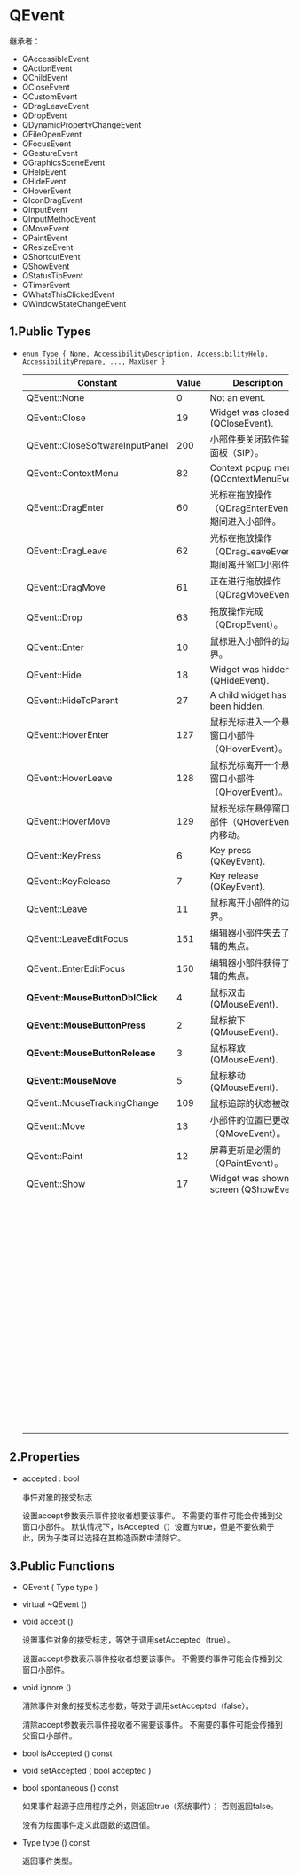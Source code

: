 # QEvent

继承者：

- QAccessibleEvent
- QActionEvent
- QChildEvent
- QCloseEvent
- QCustomEvent
- QDragLeaveEvent
- QDropEvent
- QDynamicPropertyChangeEvent
-  QFileOpenEvent
-  QFocusEvent
- QGestureEvent
- QGraphicsSceneEvent
- QHelpEvent
- QHideEvent
- QHoverEvent
- QIconDragEvent 
- QInputEvent
- QInputMethodEvent
- QMoveEvent
- QPaintEvent
- QResizeEvent
- QShortcutEvent
- QShowEvent 
- QStatusTipEvent
- QTimerEvent
- QWhatsThisClickedEvent
- QWindowStateChangeEvent

## 1.Public Types

- `enum	Type { None, AccessibilityDescription, AccessibilityHelp, AccessibilityPrepare, ..., MaxUser }`

  | Constant                        | Value | Description                                           |
  | ------------------------------- | ----- | ----------------------------------------------------- |
  | QEvent::None                    | 0     | Not an event.                                         |
  | QEvent::Close                   | 19    | Widget was closed (QCloseEvent).                      |
  | QEvent::CloseSoftwareInputPanel | 200   | 小部件要关闭软件输入面板（SIP）。                     |
  | QEvent::ContextMenu             | 82    | Context popup menu (QContextMenuEvent).               |
  | QEvent::DragEnter               | 60    | 光标在拖放操作（QDragEnterEvent）期间进入小部件。     |
  | QEvent::DragLeave               | 62    | 光标在拖放操作（QDragLeaveEvent）期间离开窗口小部件。 |
  | QEvent::DragMove                | 61    | 正在进行拖放操作（QDragMoveEvent）。                  |
  | QEvent::Drop                    | 63    | 拖放操作完成（QDropEvent）。                          |
  | QEvent::Enter                   | 10    | 鼠标进入小部件的边界。                                |
  | QEvent::Hide                    | 18    | Widget was hidden (QHideEvent).                       |
  | QEvent::HideToParent            | 27    | A child widget has been hidden.                       |
  | QEvent::HoverEnter              | 127   | 鼠标光标进入一个悬停窗口小部件（QHoverEvent）。       |
  | QEvent::HoverLeave              | 128   | 鼠标光标离开一个悬停窗口小部件（QHoverEvent）。       |
  | QEvent::HoverMove               | 129   | 鼠标光标在悬停窗口小部件（QHoverEvent）内移动。       |
  | QEvent::KeyPress                | 6     | Key press (QKeyEvent).                                |
  | QEvent::KeyRelease              | 7     | Key release (QKeyEvent).                              |
  | QEvent::Leave                   | 11    | 鼠标离开小部件的边界。                                |
  | QEvent::LeaveEditFocus          | 151   | 编辑器小部件失去了编辑的焦点。                        |
  | QEvent::EnterEditFocus          | 150   | 编辑器小部件获得了编辑的焦点。                        |
  | **QEvent::MouseButtonDblClick** | 4     | 鼠标双击 (QMouseEvent).                               |
  | **QEvent::MouseButtonPress**    | 2     | 鼠标按下(QMouseEvent).                                |
  | **QEvent::MouseButtonRelease**  | 3     | 鼠标释放(QMouseEvent).                                |
  | **QEvent::MouseMove**           | 5     | 鼠标移动(QMouseEvent).                                |
  | QEvent::MouseTrackingChange     | 109   | 鼠标追踪的状态被改变                                  |
  | QEvent::Move                    | 13    | 小部件的位置已更改（QMoveEvent）。                    |
  | QEvent::Paint                   | 12    | 屏幕更新是必需的（QPaintEvent）。                     |
  | QEvent::Show                    | 17    | Widget was shown on screen (QShowEvent).              |
  |                                 |       |                                                       |
  |                                 |       |                                                       |
  |                                 |       |                                                       |
  |                                 |       |                                                       |
  |                                 |       |                                                       |
  |                                 |       |                                                       |
  |                                 |       |                                                       |
  |                                 |       |                                                       |
  |                                 |       |                                                       |
  |                                 |       |                                                       |
  |                                 |       |                                                       |
  |                                 |       |                                                       |
  |                                 |       |                                                       |
  |                                 |       |                                                       |
  |                                 |       |                                                       |
  |                                 |       |                                                       |
  |                                 |       |                                                       |
  |                                 |       |                                                       |
  |                                 |       |                                                       |
  |                                 |       |                                                       |
  |                                 |       |                                                       |
  |                                 |       |                                                       |
  |                                 |       |                                                       |
  |                                 |       |                                                       |
  |                                 |       |                                                       |
  |                                 |       |                                                       |
  |                                 |       |                                                       |
  |                                 |       |                                                       |
  |                                 |       |                                                       |
  |                                 |       |                                                       |
  |                                 |       |                                                       |
  |                                 |       |                                                       |
  |                                 |       |                                                       |
  |                                 |       |                                                       |
  |                                 |       |                                                       |
  |                                 |       |                                                       |
  |                                 |       |                                                       |
  |                                 |       |                                                       |
  |                                 |       |                                                       |
  |                                 |       |                                                       |
  |                                 |       |                                                       |
  |                                 |       |                                                       |
  |                                 |       |                                                       |
  |                                 |       |                                                       |
  |                                 |       |                                                       |
  |                                 |       |                                                       |
  |                                 |       |                                                       |
  |                                 |       |                                                       |
  |                                 |       |                                                       |
  |                                 |       |                                                       |
  |                                 |       |                                                       |
  |                                 |       |                                                       |
  |                                 |       |                                                       |
  |                                 |       |                                                       |
  |                                 |       |                                                       |
  |                                 |       |                                                       |
  |                                 |       |                                                       |
  |                                 |       |                                                       |
  |                                 |       |                                                       |
  |                                 |       |                                                       |
  |                                 |       |                                                       |
  |                                 |       |                                                       |
  |                                 |       |                                                       |
  |                                 |       |                                                       |
  |                                 |       |                                                       |
  |                                 |       |                                                       |
  |                                 |       |                                                       |
  |                                 |       |                                                       |
  |                                 |       |                                                       |
  |                                 |       |                                                       |
  |                                 |       |                                                       |

  

## 2.Properties

- accepted : bool

  事件对象的接受标志

  设置accept参数表示事件接收者想要该事件。 不需要的事件可能会传播到父窗口小部件。 默认情况下，isAccepted（）设置为true，但是不要依赖于此，因为子类可以选择在其构造函数中清除它。

## 3.Public Functions

- QEvent ( Type type )

- virtual	~QEvent ()

- void	accept ()

  设置事件对象的接受标志，等效于调用setAccepted（true）。

  设置accept参数表示事件接收者想要该事件。 不需要的事件可能会传播到父窗口小部件。

- void	ignore ()

  清除事件对象的接受标志参数，等效于调用setAccepted（false）。

  清除accept参数表示事件接收者不需要该事件。 不需要的事件可能会传播到父窗口小部件。

- bool	isAccepted () const

- void	setAccepted ( bool accepted )

- bool	spontaneous () const

  如果事件起源于应用程序之外，则返回true（系统事件）； 否则返回false。

  没有为绘画事件定义此函数的返回值。

- Type	type () const

  返回事件类型。